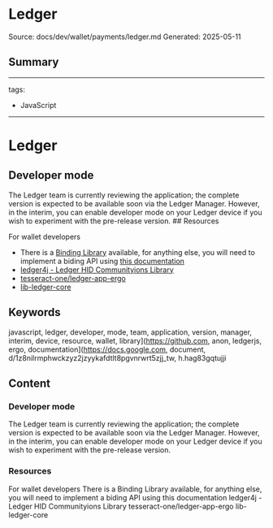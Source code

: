 # Ledger
Source: docs/dev/wallet/payments/ledger.md
Generated: 2025-05-11

## Summary
---
tags:
  - JavaScript
---

# Ledger


## Developer mode

The Ledger team is currently reviewing the application; the complete version is expected to be available soon via the Ledger Manager. However, in the interim, you can enable developer mode on your Ledger device if you wish to experiment with the pre-release version. ## Resources 

For wallet developers

- There is a [Binding Library](https://github.com/anon-br/ledgerjs-hw-app-ergo) available, for anything else, you will need to implement a biding API using [this documentation](https://docs.google.com/document/d/1z8nIlRmPhwcKzyZ2jZYYkaFDtLt8pgvnRWrT5zJJ_Tw/edit?pli=1#heading=h.hag83gqtujji)
- [ledger4j - Ledger HID Communityions Library](https://github.com/aionnetwork/ledger4j) 
- [tesseract-one/ledger-app-ergo](https://github.com/tesseract-one/ledger-app-ergo)
- [lib-ledger-core](https://github.com/LedgerHQ/lib-ledger-core)

## Keywords
javascript, ledger, developer, mode, team, application, version, manager, interim, device, resource, wallet, library](https://github.com, anon, ledgerjs, ergo, documentation](https://docs.google.com, document, d/1z8nilrmphwckzyz2jzyykafdtlt8pgvnrwrt5zjj_tw, h.hag83gqtujji

## Content
### Developer mode
The Ledger team is currently reviewing the application; the complete version is expected to be available soon via the Ledger Manager. However, in the interim, you can enable developer mode on your Ledger device if you wish to experiment with the pre-release version.

### Resources
For wallet developers
There is a Binding Library available, for anything else, you will need to implement a biding API using this documentation
ledger4j - Ledger HID Communityions Library 
tesseract-one/ledger-app-ergo
lib-ledger-core
